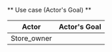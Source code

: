 ** Use case (Actor's Goal) **

| Actor | Actor's Goal                                                          | 
| ------------| ----------------------------------------------------------------- | 
| Store_owner |                                                                  | 
